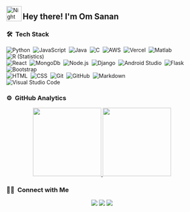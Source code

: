 <img alt="Night Coding" src="./assets/Hand%20Wave.gif" width='40' align="left"/><h2>Hey there! I'm Om Sanan</h2>

<!-- ## 👋 &nbsp;Hey there! I'm Om -->

### 🛠 &nbsp;Tech Stack

![Python](https://img.shields.io/badge/-Python-05122A?style=flat&logo=python)&nbsp;
![JavaScript](https://img.shields.io/badge/-JavaScript-05122A?style=flat&logo=javascript)&nbsp;
![Java](https://img.shields.io/badge/-Java-05122A?style=flat&logo=Java&logoColor=FFA518)&nbsp;
![C](https://img.shields.io/badge/-C-05122A?style=flat&logo=C&logoColor=A8B9CC)&nbsp;
![AWS](https://img.shields.io/badge/-AWS-05122A?style=flat&logo=AWS&logoColor=A8B9CC)&nbsp;
![Vercel](https://img.shields.io/badge/-Vercel-05122A?style=flat&logo=Vercel&logoColor=A8B9CC)&nbsp;
![Matlab](https://img.shields.io/badge/-Matlab-05122A?style=flat&logo=Matlab%2B%2B&logoColor=00599C)&nbsp;
![R (Statistics)](https://img.shields.io/badge/-R-05122A?style=flat&logo=R&logoColor=276DC3)\
![React](https://img.shields.io/badge/-React-05122A?style=flat&logo=react)&nbsp;
![MongoDb](https://img.shields.io/badge/-MongoDb-05122A?style=flat&logo=mongoDb)&nbsp;
![Node.js](https://img.shields.io/badge/-Node.js-05122A?style=flat&logo=node.js)&nbsp;
![Django](https://img.shields.io/badge/-Django-05122A?style=flat&logo=django&logoColor=092E20)&nbsp;
![Android Studio](https://img.shields.io/badge/-AndroidStudio-05122A?style=flat&logo=AndroidStudio&logoColor=092E20)&nbsp;
![Flask](https://img.shields.io/badge/-Flask-05122A?style=flat&logo=flask)&nbsp;
![Bootstrap](https://img.shields.io/badge/-Bootstrap-05122A?style=flat&logo=bootstrap&logoColor=563D7C)\
![HTML](https://img.shields.io/badge/-HTML-05122A?style=flat&logo=HTML5)&nbsp;
![CSS](https://img.shields.io/badge/-CSS-05122A?style=flat&logo=CSS3&logoColor=1572B6)&nbsp;
![Git](https://img.shields.io/badge/-Git-05122A?style=flat&logo=git)&nbsp;
![GitHub](https://img.shields.io/badge/-GitHub-05122A?style=flat&logo=github)&nbsp;
![Markdown](https://img.shields.io/badge/-Markdown-05122A?style=flat&logo=markdown)\
![Visual Studio Code](https://img.shields.io/badge/-Visual%20Studio%20Code-05122A?style=flat&logo=visual-studio-code&logoColor=007ACC)&nbsp;


### ⚙️ &nbsp;GitHub Analytics

<p align="center">
<a href="https://github.com/anti-integral">
  <img height="180em" src="https://github-readme-stats-eight-theta.vercel.app/api?username=anti-integral&show_icons=true&theme=algolia&include_all_commits=true&count_private=true"/>
  <img height="180em" src="https://github-readme-stats-eight-theta.vercel.app/api/top-langs/?username=anti-integral&layout=compact&langs_count=8&theme=algolia"/>
</a>
</p>


### 🤝🏻 &nbsp;Connect with Me

<p align="center">
<a href="https://www.researchgate.net/profile/Om-Sanan"><img src="https://img.shields.io/badge/-researchgate.net-3423A6?style=flat&logo=Google-Chrome&logoColor=white"/></a>
<a href="https://linkedin.com/in/om-sanan"><img src="https://img.shields.io/badge/-Om%20Sanan-0077B5?style=flat&logo=Linkedin&logoColor=white"/></a>
<a href="mailto:om.sanan007@gmail.com"><img src="https://img.shields.io/badge/om.sanan007@gmail.com-D14836?style=flat&logo=Gmail&logoColor=white"/></a>

</p>
